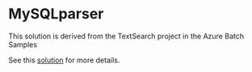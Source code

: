 # MySQLparser
This solution is derived from the TextSearch project in the Azure Batch Samples

See this [solution](https://github.com/demouniversity/MySQLParserBatch) for more details.
